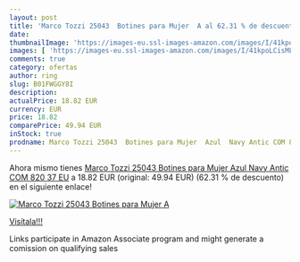 ```yaml
---
layout: post
title: 'Marco Tozzi 25043  Botines para Mujer  A al 62.31 % de descuento'
date: 
thumbnailImage: 'https://images-eu.ssl-images-amazon.com/images/I/41kpoLCisML._SL200_.jpg'
images: [ 'https://images-eu.ssl-images-amazon.com/images/I/41kpoLCisML._SL200_.jpg' ]
comments: true
category: ofertas
author: ring
slug: B01FWGGY8I
description:
actualPrice: 18.82 EUR
currency: EUR
price: 18.82
comparePrice: 49.94 EUR
inStock: true
prodname: Marco Tozzi 25043  Botines para Mujer  Azul  Navy Antic COM 820   37 EU
---
```


Ahora mismo tienes [Marco Tozzi 25043  Botines para Mujer  Azul  Navy Antic COM 820   37 EU](https://www.amazon.es/dp/B01FWGGY8I/?tag=tolees-21) a 18.82 EUR (original: 49.94 EUR) (62.31 %  de descuento) en el siguiente enlace!

[![Marco Tozzi 25043  Botines para Mujer  A](https://images-eu.ssl-images-amazon.com/images/I/41kpoLCisML._SL200_.jpg)](https://www.amazon.es/dp/B01FWGGY8I/?tag=tolees-21)

[Visítala!!!](https://www.amazon.es/dp/B01FWGGY8I/?tag=tolees-21)

Links participate in Amazon Associate program and might generate a comission on qualifying sales
